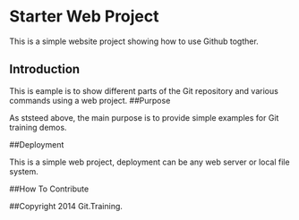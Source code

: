 # Starter Web Project

This is a simple website project showing how to use Github togther.
## Introduction


This is eample is to show different parts of the Git repository and various commands using a web project.
##Purpose


As ststeed above, the main purpose is to provide simple examples for Git training demos.

##Deployment

This is a simple web project, deployment can be any web server or local file system.

##How To Contribute

##Copyright
2014 Git.Training.